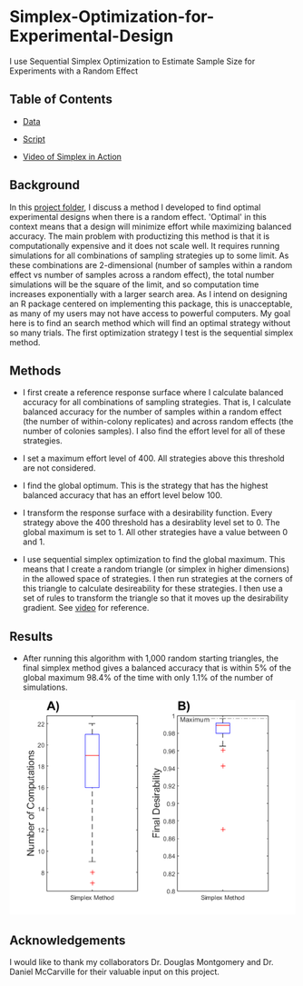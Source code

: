 # Simplex-Optimization-for-Experimental-Design
I use Sequential Simplex Optimization to Estimate Sample Size for Experiments with a Random Effect 

## Table of Contents 

* [Data](https://github.com/colinmichaellynch/Simplex-Optimization-for-Experimental-Design/blob/main/TrueResponseSurfaceTest.mat)

* [Script](https://github.com/colinmichaellynch/Simplex-Optimization-for-Experimental-Design/blob/main/simplexSearch.m)

* [Video of Simplex in Action](https://github.com/colinmichaellynch/Simplex-Optimization-for-Experimental-Design/blob/main/simplexSearchDesirability.mp4)

## Background 

In this [project folder](https://github.com/colinmichaellynch/Sampling-Across-vs-Within-Random-Effects), I discuss a method I developed to find optimal experimental designs when there is a random effect. 'Optimal' in this context means that a design will minimize effort while maximizing balanced accuracy. The main problem with productizing this method is that it is computationally expensive and it does not scale well. It requires running simulations for all combinations of sampling strategies up to some limit. As these combinations are 2-dimensional (number of samples within a random effect vs number of samples across a random effect), the total number simulations will be the square of the limit, and so computation time increases exponentially with a larger search area. As I intend on designing an R package centered on implementing this package, this is unacceptable, as many of my users may not have access to powerful computers. My goal here is to find an search method which will find an optimal strategy without so many trials. The first optimization strategy I test is the sequential simplex method. 

## Methods

* I first create a reference response surface where I calculate balanced accuracy for all combinations of sampling strategies. That is, I calculate balanced accuracy for the number of samples within a random effect (the number of within-colony replicates) and across random effects (the number of colonies samples). I also find the effort level for all of these strategies. 

* I set a maximum effort level of 400. All strategies above this threshold are not considered. 

* I find the global optimum. This is the strategy that has the highest balanced accuracy that has an effort level below 100. 

* I transform the response surface with a desirability function. Every strategy above the 400 threshold has a desirablity level set to 0. The global maximum is set to 1. All other strategies have a value between 0 and 1. 

* I use sequential simplex optimization to find the global maximum. This means that I create a random triangle (or simplex in higher dimensions) in the allowed space of strategies. I then run strategies at the corners of this triangle to calculate desireability for these strategies. I then use a set of rules to transform the triangle so that it moves up the desirability gradient. See [video](https://github.com/colinmichaellynch/Simplex-Optimization-for-Experimental-Design/blob/main/simplexSearchDesirability.mp4) for reference. 

## Results

* After running this algorithm with 1,000 random starting triangles, the final simplex method gives a balanced accuracy that is within 5% of the global maximum 98.4% of the time with only 1.1% of the number of simulations.  

![](/Images/simplexPerformance.png)

## Acknowledgements

I would like to thank my collaborators Dr. Douglas Montgomery and Dr. Daniel McCarville for their valuable input on this project. 
